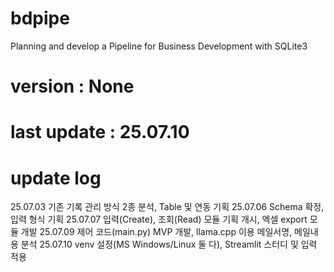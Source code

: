 # bdpipe
Planning and develop a Pipeline for Business Development with SQLite3

# version : None
# last update : 25.07.10

# update log
25.07.03  기존 기록 관리 방식 2종 분석, Table 및 연동 기획
25.07.06  Schema 확정, 입력 형식 기획
25.07.07  입력(Create), 조회(Read) 모듈 기획 개시, 엑셀 export 모듈 개발
25.07.09  제어 코드(main.py) MVP 개발, llama.cpp 이용 메일서명, 메일내용 분석
25.07.10  venv 설정(MS Windows/Linux 둘 다), Streamlit 스터디 및 입력 적용

